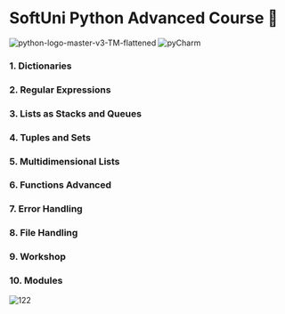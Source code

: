 # SoftUni Python Advanced Course  🐍

![python-logo-master-v3-TM-flattened](https://user-images.githubusercontent.com/90700181/231555003-f6242a42-8337-4e04-a10c-59bed3c3b0bd.png)
![pyCharm](https://user-images.githubusercontent.com/90700181/231555426-2f015f5e-c9f0-45bd-958c-79ac76ca9e00.png)


### 1. Dictionaries
### 2. Regular Expressions
### 3. Lists as Stacks and Queues 
### 4. Tuples and Sets 
### 5. Multidimensional Lists 
### 6. Functions Advanced 
### 7. Error Handling 
### 8. File Handling 
### 9. Workshop 
### 10. Modules


![122](https://user-images.githubusercontent.com/90700181/217650524-78fa0594-15c8-4306-9103-8fb6f6854c92.png)
